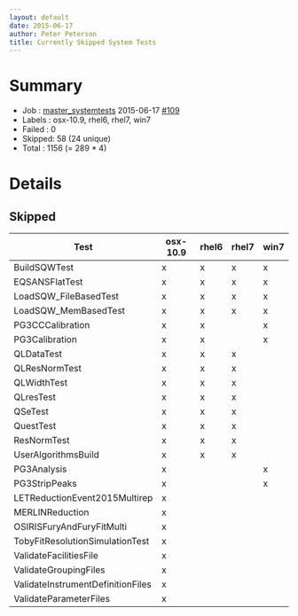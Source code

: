 ```yaml
---
layout: default
date: 2015-06-17
author: Peter Peterson
title: Currently Skipped System Tests
---
```

Summary
=======

* Job    : [master_systemtests](http://builds.mantidproject.org/job/master_systemtests/) 2015-06-17 [#109](http://builds.mantidproject.org/job/master_systemtests/109/)
* Labels : osx-10.9, rhel6, rhel7, win7
* Failed : 0
* Skipped: 58 (24 unique)
* Total  : 1156 (= 289 * 4)

Details
=======

Skipped
-------

| Test                               | osx-10.9 | rhel6 | rhel7 | win7 |
|------------------------------------|----------|-------|-------|------|
| BuildSQWTest                       |     x    |   x   |   x   |   x  |
| EQSANSFlatTest                     |     x    |   x   |   x   |   x  |
| LoadSQW_FileBasedTest              |     x    |   x   |   x   |   x  |
| LoadSQW_MemBasedTest               |     x    |   x   |   x   |   x  |
| PG3CCCalibration                   |     x    |   x   |       |   x  |
| PG3Calibration                     |     x    |   x   |       |   x  |
| QLDataTest                         |     x    |   x   |   x   |      |
| QLResNormTest                      |     x    |   x   |   x   |      |
| QLWidthTest                        |     x    |   x   |   x   |      |
| QLresTest                          |     x    |   x   |   x   |      |
| QSeTest                            |     x    |   x   |   x   |      |
| QuestTest                          |     x    |   x   |   x   |      |
| ResNormTest                        |     x    |   x   |   x   |      |
| UserAlgorithmsBuild                |     x    |   x   |   x   |      |
| PG3Analysis                        |     x    |       |       |   x  |
| PG3StripPeaks                      |     x    |       |       |   x  |
| LETReductionEvent2015Multirep      |     x    |       |       |      |
| MERLINReduction                    |     x    |       |       |      |
| OSIRISFuryAndFuryFitMulti          |     x    |       |       |      |
| TobyFitResolutionSimulationTest    |     x    |       |       |      |
| ValidateFacilitiesFile             |     x    |       |       |      |
| ValidateGroupingFiles              |     x    |       |       |      |
| ValidateInstrumentDefinitionFiles  |     x    |       |       |      |
| ValidateParameterFiles             |     x    |       |       |      |
